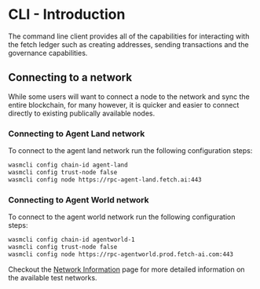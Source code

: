 # CLI - Introduction

The command line client provides all of the capabilities for interacting with the fetch ledger such as creating addresses, sending transactions and the governance capabilities.

## Connecting to a network

While some users will want to connect a node to the network and sync the entire blockchain, for many however, it is quicker and easier to connect directly to existing publically available nodes.

### Connecting to Agent Land network

To connect to the agent land network run the following configuration steps:

```bash
wasmcli config chain-id agent-land
wasmcli config trust-node false
wasmcli config node https://rpc-agent-land.fetch.ai:443
```

### Connecting to Agent World network

To connect to the agent world network run the following configuration steps:

```bash
wasmcli config chain-id agentworld-1
wasmcli config trust-node false
wasmcli config node https://rpc-agentworld.prod.fetch-ai.com:443
```

Checkout the [Network Information](../networks/) page for more detailed information on the available test networks.
